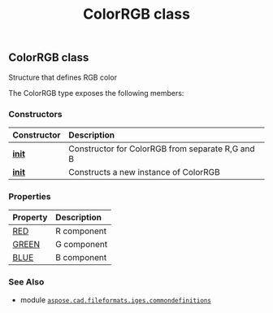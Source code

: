 ﻿---
title: ColorRGB class
second_title: Aspose.CAD for Python via .NET API References
description: 
type: docs
weight: 10
url: /python-net/aspose.cad.fileformats.iges.commondefinitions/colorrgb/
is_root: false
---

## ColorRGB class

Structure that defines RGB color



The ColorRGB type exposes the following members:

### Constructors
| Constructor | Description |
| :- | :- |
| [__init__](/cad/python-net/aspose.cad.fileformats.iges.commondefinitions/colorrgb/__init__/#byte-byte-byte) | Constructor for ColorRGB from separate R,G and B |
| [__init__](/cad/python-net/aspose.cad.fileformats.iges.commondefinitions/colorrgb/__init__/#) | Constructs a new instance of ColorRGB |


### Properties
| Property | Description |
| :- | :- |
| [RED](/cad/python-net/aspose.cad.fileformats.iges.commondefinitions/colorrgb/red) | R component |
| [GREEN](/cad/python-net/aspose.cad.fileformats.iges.commondefinitions/colorrgb/green) | G component |
| [BLUE](/cad/python-net/aspose.cad.fileformats.iges.commondefinitions/colorrgb/blue) | B component |



### See Also
* module [`aspose.cad.fileformats.iges.commondefinitions`](..)
